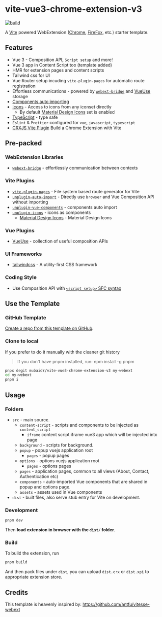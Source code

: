 # vite-vue3-chrome-extension-v3

[![build](https://github.com/mubaidr/vite-vue3-chrome-extension-v3/actions/workflows/build.yml/badge.svg)](https://github.com/mubaidr/vite-vue3-chrome-extension-v3/actions/workflows/build.yml)

A [Vite](https://vitejs.dev/) powered WebExtension ([Chrome](https://developer.chrome.com/docs/extensions/reference/), [FireFox](https://addons.mozilla.org/en-US/developers/), etc.) starter template.

## Features

- Vue 3 - Composition API, `Script setup` and more!
- Vue 3 app in Content Script too (template added)
- HMR for extension pages and content scripts
- Tailwind css for UI
- Vue Router setup incuding `vite-plugin-pages` for automatic route registration
- Effortless communications - powered by [`webext-bridge`](https://github.com/zikaari/webext-bridge) and [VueUse](https://github.com/antfu/vueuse) storage
- [Components auto importing](./src/components)
- [Icons](./src/components) - Access to icons from any iconset directly
  - By default [Material Design Icons](https://materialdesignicons.com/cdn/1.6.50-dev/) set is enabled
- [TypeScript](https://www.typescriptlang.org/) - type safe
- `Eslint` & `Prettier` configured for `vue`, `javascript`, `typescript`
- [CRXJS Vite Plugin](https://crxjs.dev/vite-plugin) Build a Chrome Extension with Vite

## Pre-packed
### WebExtension Libraries

- [`webext-bridge`](https://github.com/zikaari/webext-bridge) - effortlessly communication between contexts

### Vite Plugins

- [`vite-plugin-pages`](https://github.com/hannoeru/vite-plugin-pages) - File system based route generator for Vite
- [`unplugin-auto-import`](https://github.com/antfu/unplugin-auto-import) - Directly use `browser` and Vue Composition API without importing
- [`unplugin-vue-components`](https://github.com/antfu/vite-plugin-components) - components auto import
- [`unplugin-icons`](https://github.com/antfu/unplugin-icons) - icons as components
  - [Material Design Icons](https://icon-sets.iconify.design/mdi/) - Material Design Icons

### Vue Plugins

- [VueUse](https://github.com/antfu/vueuse) - collection of useful composition APIs

### UI Frameworks

- [tailwindcss](https://tailwindcss.com) - A utility-first CSS framework

### Coding Style

- Use Composition API with [`<script setup>` SFC syntax](https://github.com/vuejs/rfcs/pull/227)

## Use the Template

### GitHub Template
[Create a repo from this template on GitHub](https://github.com/mubaidr/vite-vue3-chrome-extension-v3/generate).

### Clone to local

If you prefer to do it manually with the cleaner git history

> If you don't have pnpm installed, run: npm install -g pnpm

```bash
pnpx degit mubaidr/vite-vue3-chrome-extension-v3 my-webext
cd my-webext
pnpm i
```

## Usage

### Folders

- `src` - main source.
  - `content-script` - scripts and components to be injected as `content_script`
    -  `iframe` content script iframe vue3 app which will be injected into page
  - `background` - scripts for background.
  - `popup` - popup vuejs application root
    - `pages` - popup pages
  - `options` - options vuejs application root
    - `pages` - options pages
  - `pages` - application pages, common to all views (About, Contact, Authentication etc)
  - `components` - auto-imported Vue components that are shared in popup and options page.
  - `assets` - assets used in Vue components
- `dist` - built files, also serve stub entry for Vite on development.

### Development

```bash
pnpm dev
```

Then **load extension in browser with the `dist/` folder**.

### Build

To build the extension, run

```bash
pnpm build
```

And then pack files under `dist`, you can upload `dist.crx` or `dist.xpi` to appropriate extension store.

## Credits

This template is heavenly inspired by: https://github.com/antfu/vitesse-webext
